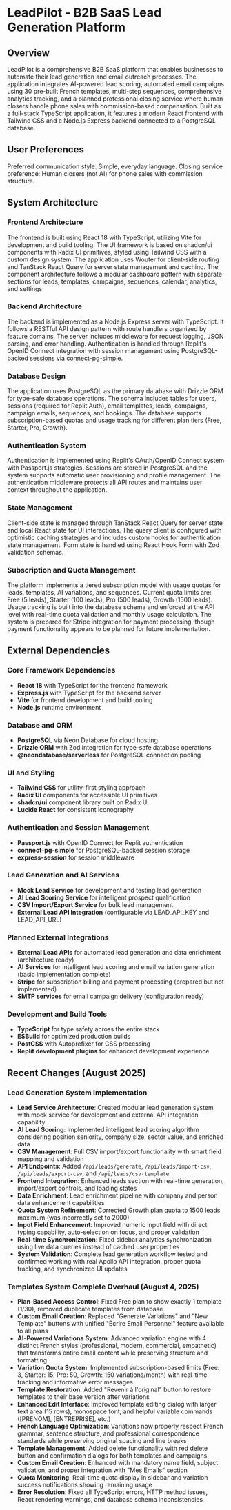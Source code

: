 # LeadPilot - B2B SaaS Lead Generation Platform

## Overview

LeadPilot is a comprehensive B2B SaaS platform that enables businesses to automate their lead generation and email outreach processes. The application integrates AI-powered lead scoring, automated email campaigns using 30 pre-built French templates, multi-step sequences, comprehensive analytics tracking, and a planned professional closing service where human closers handle phone sales with commission-based compensation. Built as a full-stack TypeScript application, it features a modern React frontend with Tailwind CSS and a Node.js Express backend connected to a PostgreSQL database.

## User Preferences

Preferred communication style: Simple, everyday language.
Closing service preference: Human closers (not AI) for phone sales with commission structure.

## System Architecture

### Frontend Architecture
The frontend is built using React 18 with TypeScript, utilizing Vite for development and build tooling. The UI framework is based on shadcn/ui components with Radix UI primitives, styled using Tailwind CSS with a custom design system. The application uses Wouter for client-side routing and TanStack React Query for server state management and caching. The component architecture follows a modular dashboard pattern with separate sections for leads, templates, campaigns, sequences, calendar, analytics, and settings.

### Backend Architecture
The backend is implemented as a Node.js Express server with TypeScript. It follows a RESTful API design pattern with route handlers organized by feature domains. The server includes middleware for request logging, JSON parsing, and error handling. Authentication is handled through Replit's OpenID Connect integration with session management using PostgreSQL-backed sessions via connect-pg-simple.

### Database Design
The application uses PostgreSQL as the primary database with Drizzle ORM for type-safe database operations. The schema includes tables for users, sessions (required for Replit Auth), email templates, leads, campaigns, campaign emails, sequences, and bookings. The database supports subscription-based quotas and usage tracking for different plan tiers (Free, Starter, Pro, Growth).

### Authentication System
Authentication is implemented using Replit's OAuth/OpenID Connect system with Passport.js strategies. Sessions are stored in PostgreSQL and the system supports automatic user provisioning and profile management. The authentication middleware protects all API routes and maintains user context throughout the application.

### State Management
Client-side state is managed through TanStack React Query for server state and local React state for UI interactions. The query client is configured with optimistic caching strategies and includes custom hooks for authentication state management. Form state is handled using React Hook Form with Zod validation schemas.

### Subscription and Quota Management
The platform implements a tiered subscription model with usage quotas for leads, templates, AI variations, and sequences. Current quota limits are: Free (5 leads), Starter (100 leads), Pro (500 leads), Growth (1500 leads). Usage tracking is built into the database schema and enforced at the API level with real-time quota validation and monthly usage calculation. The system is prepared for Stripe integration for payment processing, though payment functionality appears to be planned for future implementation.

## External Dependencies

### Core Framework Dependencies
- **React 18** with TypeScript for the frontend framework
- **Express.js** with TypeScript for the backend server
- **Vite** for frontend development and build tooling
- **Node.js** runtime environment

### Database and ORM
- **PostgreSQL** via Neon Database for cloud hosting
- **Drizzle ORM** with Zod integration for type-safe database operations
- **@neondatabase/serverless** for PostgreSQL connection pooling

### UI and Styling
- **Tailwind CSS** for utility-first styling approach
- **Radix UI** components for accessible UI primitives
- **shadcn/ui** component library built on Radix UI
- **Lucide React** for consistent iconography

### Authentication and Session Management
- **Passport.js** with OpenID Connect for Replit authentication
- **connect-pg-simple** for PostgreSQL-backed session storage
- **express-session** for session middleware

### Lead Generation and AI Services
- **Mock Lead Service** for development and testing lead generation
- **AI Lead Scoring Service** for intelligent prospect qualification
- **CSV Import/Export Service** for bulk lead management
- **External Lead API Integration** (configurable via LEAD_API_KEY and LEAD_API_URL)

### Planned External Integrations
- **External Lead APIs** for automated lead generation and data enrichment (architecture ready)
- **AI Services** for intelligent lead scoring and email variation generation (basic implementation complete)
- **Stripe** for subscription billing and payment processing (prepared but not implemented)
- **SMTP services** for email campaign delivery (configuration ready)

### Development and Build Tools
- **TypeScript** for type safety across the entire stack
- **ESBuild** for optimized production builds
- **PostCSS** with Autoprefixer for CSS processing
- **Replit development plugins** for enhanced development experience

## Recent Changes (August 2025)

### Lead Generation System Implementation
- **Lead Service Architecture**: Created modular lead generation system with mock service for development and external API integration capability
- **AI Lead Scoring**: Implemented intelligent lead scoring algorithm considering position seniority, company size, sector value, and enriched data
- **CSV Management**: Full CSV import/export functionality with smart field mapping and validation
- **API Endpoints**: Added `/api/leads/generate`, `/api/leads/import-csv`, `/api/leads/export-csv`, and `/api/leads/csv-template`
- **Frontend Integration**: Enhanced leads section with real-time generation, import/export controls, and loading states
- **Data Enrichment**: Lead enrichment pipeline with company and person data enhancement capabilities
- **Quota System Refinement**: Corrected Growth plan quota to 1500 leads maximum (was incorrectly set to 2000)
- **Input Field Enhancement**: Improved numeric input field with direct typing capability, auto-selection on focus, and proper validation
- **Real-time Synchronization**: Fixed sidebar analytics synchronization using live data queries instead of cached user properties
- **System Validation**: Complete lead generation workflow tested and confirmed working with real Apollo API integration, proper quota tracking, and synchronized UI updates

### Templates System Complete Overhaul (August 4, 2025)
- **Plan-Based Access Control**: Fixed Free plan to show exactly 1 template (1/30), removed duplicate templates from database
- **Custom Email Creation**: Replaced "Generate Variations" and "New Template" buttons with unified "Écrire Email Personnel" feature available to all plans
- **AI-Powered Variations System**: Advanced variation engine with 4 distinct French styles (professional, modern, commercial, empathetic) that transforms entire email content while preserving structure and formatting
- **Variation Quota System**: Implemented subscription-based limits (Free: 3, Starter: 15, Pro: 50, Growth: 150 variations/month) with real-time tracking and informative error messages
- **Template Restoration**: Added "Revenir à l'original" button to restore templates to their base version after variations
- **Enhanced Edit Interface**: Improved template editing dialog with larger text area (15 rows), monospace font, and helpful variable commands ([PRENOM], [ENTREPRISE], etc.)
- **French Language Optimization**: Variations now properly respect French grammar, sentence structure, and professional correspondence standards while preserving original spacing and line breaks
- **Template Management**: Added delete functionality with red delete button and confirmation dialogs for both templates and campaigns
- **Custom Email Creation**: Enhanced with mandatory name field, subject validation, and proper integration with "Mes Emails" section
- **Quota Monitoring**: Real-time quota display in sidebar and variation success notifications showing remaining usage
- **Error Resolution**: Fixed all TypeScript errors, HTTP method issues, React rendering warnings, and database schema inconsistencies